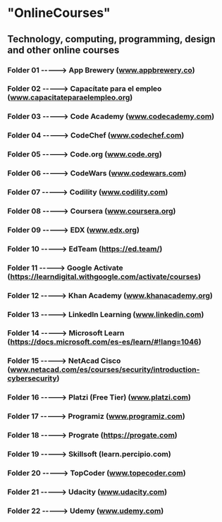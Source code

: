 # "OnlineCourses"
## Technology, computing, programming, design and other online courses
### Folder 01 -----> App Brewery (www.appbrewery.co)
### Folder 02 -----> Capacítate para el empleo (www.capacitateparaelempleo.org)
### Folder 03 -----> Code Academy (www.codecademy.com)
### Folder 04 -----> CodeChef (www.codechef.com)
### Folder 05 -----> Code.org (www.code.org)
### Folder 06 -----> CodeWars (www.codewars.com)
### Folder 07 -----> Codility (www.codility.com)
### Folder 08 -----> Coursera (www.coursera.org)
### Folder 09 -----> EDX (www.edx.org)
### Folder 10 -----> EdTeam (https://ed.team/)
### Folder 11 -----> Google Activate (https://learndigital.withgoogle.com/activate/courses)
### Folder 12 -----> Khan Academy (www.khanacademy.org)
### Folder 13 -----> LinkedIn Learning (www.linkedin.com)
### Folder 14 -----> Microsoft Learn (https://docs.microsoft.com/es-es/learn/#!lang=1046)
### Folder 15 -----> NetAcad Cisco (www.netacad.com/es/courses/security/introduction-cybersecurity)
### Folder 16 -----> Platzi (Free Tier) (www.platzi.com)
### Folder 17 -----> Programiz (www.programiz.com)
### Folder 18 -----> Prograte (https://progate.com)
### Folder 19 -----> Skillsoft (learn.percipio.com)
### Folder 20 -----> TopCoder (www.topecoder.com)
### Folder 21 -----> Udacity (www.udacity.com)
### Folder 22 -----> Udemy (www.udemy.com)